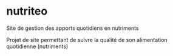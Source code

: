 # nutriteo

Site de gestion des apports quotidiens en nutriments

Projet de site permettant de suivre la qualité de son alimentation quotidienne (nutriments)

